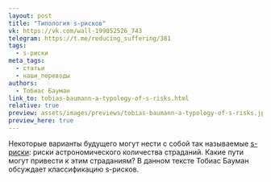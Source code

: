 ```yaml
---
layout: post
title: "Типология s-рисков"
vk: https://vk.com/wall-199052526_743
telegram: https://t.me/reducing_suffering/381
tags:
  - s-риски
meta_tags:
  - статьи
  - наши_переводы
authors:
  - Тобиас Бауман
link_to: tobias-baumann-a-typology-of-s-risks.html
relative: true
preview: assets/images/previews/tobias-baumann-a-typology-of-s-risks.jpg
preview_here: true
---
```

Некоторые варианты будущего могут нести с собой так называемые [s-риски](679.html): риски астрономического количества страданий. Какие пути могут привести к этим страданиям? В данном тексте Тобиас Бауман обсуждает классификацию s-рисков.
